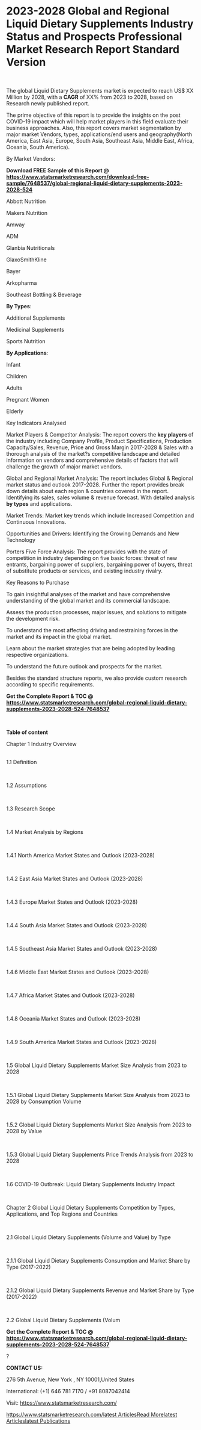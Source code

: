 <h1>2023-2028 Global and Regional Liquid Dietary Supplements Industry Status and Prospects Professional Market Research Report Standard Version</h1><br/><p>The global Liquid Dietary Supplements market is expected to reach US$ XX Million by 2028, with a <strong>CAGR</strong> of XX% from 2023 to 2028, based on Research newly published report.</p>
 
 
 
 <p>The prime objective of this report is to provide the insights on the post COVID-19 impact which will help market players in this field evaluate their business approaches. Also, this report covers market segmentation by major market Vendors, types, applications/end users and geography(North America, East Asia, Europe, South Asia, Southeast Asia, Middle East, Africa, Oceania, South America).</p>
 
 
 
 <p>By Market Vendors:</p>
 
 
 
 <p><strong>Download FREE Sample of this Report @ <a href="https://www.statsmarketresearch.com/download-free-sample/7648537/global-regional-liquid-dietary-supplements-2023-2028-524">https://www.statsmarketresearch.com/download-free-sample/7648537/global-regional-liquid-dietary-supplements-2023-2028-524</a></strong></p>
 
 
 
 <p>Abbott Nutrition</p>
 
 
 
 <p>Makers Nutrition</p>
 
 
 
 <p>Amway</p>
 
 
 
 <p>ADM</p>
 
 
 
 <p>Glanbia Nutritionals</p>
 
 
 
 <p>GlaxoSmithKline</p>
 
 
 
 <p>Bayer</p>
 
 
 
 <p>Arkopharma</p>
 
 
 
 <p>Southeast Bottling & Beverage</p>
 
 
 
 <p><strong>By Types</strong>:</p>
 
 
 
 <p>Additional Supplements</p>
 
 
 
 <p>Medicinal Supplements</p>
 
 
 
 <p>Sports Nutrition</p>
 
 
 
 <p><strong><strong>By Applications</strong></strong>:</p>
 
 
 
 <p>Infant</p>
 
 
 
 <p>Children</p>
 
 
 
 <p>Adults</p>
 
 
 
 <p>Pregnant Women</p>
 
 
 
 <p>Elderly</p>
 
 
 
 <p>Key Indicators Analysed</p>
 
 
 
 <p>Market Players & Competitor Analysis: The report covers the <strong>key players</strong> of the industry including Company Profile, Product Specifications, Production Capacity/Sales, Revenue, Price and Gross Margin 2017-2028 & Sales with a thorough analysis of the market?s competitive landscape and detailed information on vendors and comprehensive details of factors that will challenge the growth of major market vendors.</p>
 
 
 
 <p>Global and Regional Market Analysis: The report includes Global & Regional market status and outlook 2017-2028. Further the report provides break down details about each region & countries covered in the report. Identifying its sales, sales volume & revenue forecast. With detailed analysis <strong>by types</strong> and applications.</p>
 
 
 
 <p>Market Trends: Market key trends which include Increased Competition and Continuous Innovations.</p>
 
 
 
 <p>Opportunities and Drivers: Identifying the Growing Demands and New Technology</p>
 
 
 
 <p>Porters Five Force Analysis: The report provides with the state of competition in industry depending on five basic forces: threat of new entrants, bargaining power of suppliers, bargaining power of buyers, threat of substitute products or services, and existing industry rivalry.</p>
 
 
 
 <p>Key Reasons to Purchase</p>
 
 
 
 <p>To gain insightful analyses of the market and have comprehensive understanding of the global market and its commercial landscape.</p>
 
 
 
 <p>Assess the production processes, major issues, and solutions to mitigate the development risk.</p>
 
 
 
 <p>To understand the most affecting driving and restraining forces in the market and its impact in the global market.</p>
 
 
 
 <p>Learn about the market strategies that are being adopted by leading respective organizations.</p>
 
 
 
 <p>To understand the future outlook and prospects for the market.</p>
 
 
 
 <p>Besides the standard structure reports, we also provide custom research according to specific requirements.</p>
 
 
 
 <div><b>Get the Complete Report & TOC @ <a href="https://www.statsmarketresearch.com/global-regional-liquid-dietary-supplements-2023-2028-524-7648537">https://www.statsmarketresearch.com/global-regional-liquid-dietary-supplements-2023-2028-524-7648537</a></b></div>
 
 
 
 <p><br />
 
 <b>Table of content</b></p>
 
 
 
 <p>Chapter 1 Industry Overview<br />
 
 <br />
 
 1.1 Definition<br />
 
 <br />
 
 1.2 Assumptions<br />
 
 <br />
 
 1.3 Research Scope<br />
 
 <br />
 
 1.4 Market Analysis by Regions<br />
 
 <br />
 
 1.4.1 North America Market States and Outlook (2023-2028)<br />
 
 <br />
 
 1.4.2 East Asia Market States and Outlook (2023-2028)<br />
 
 <br />
 
 1.4.3 Europe Market States and Outlook (2023-2028)<br />
 
 <br />
 
 1.4.4 South Asia Market States and Outlook (2023-2028)<br />
 
 <br />
 
 1.4.5 Southeast Asia Market States and Outlook (2023-2028)<br />
 
 <br />
 
 1.4.6 Middle East Market States and Outlook (2023-2028)<br />
 
 <br />
 
 1.4.7 Africa Market States and Outlook (2023-2028)<br />
 
 <br />
 
 1.4.8 Oceania Market States and Outlook (2023-2028)<br />
 
 <br />
 
 1.4.9 South America Market States and Outlook (2023-2028)<br />
 
 <br />
 
 1.5 Global Liquid Dietary Supplements Market Size Analysis from 2023 to 2028<br />
 
 <br />
 
 1.5.1 Global Liquid Dietary Supplements Market Size Analysis from 2023 to 2028 by Consumption Volume<br />
 
 <br />
 
 1.5.2 Global Liquid Dietary Supplements Market Size Analysis from 2023 to 2028 by Value<br />
 
 <br />
 
 1.5.3 Global Liquid Dietary Supplements Price Trends Analysis from 2023 to 2028<br />
 
 <br />
 
 1.6 COVID-19 Outbreak: Liquid Dietary Supplements Industry Impact<br />
 
 <br />
 
 Chapter 2 Global Liquid Dietary Supplements Competition by Types, Applications, and Top Regions and Countries<br />
 
 <br />
 
 2.1 Global Liquid Dietary Supplements (Volume and Value) by Type<br />
 
 <br />
 
 2.1.1 Global Liquid Dietary Supplements Consumption and Market Share by Type (2017-2022)<br />
 
 <br />
 
 2.1.2 Global Liquid Dietary Supplements Revenue and Market Share by Type (2017-2022)<br />
 
 <br />
 
 2.2 Global Liquid Dietary Supplements (Volum</p>
 
 
 
 <div><b>Get the Complete Report & TOC @ <a href="https://www.statsmarketresearch.com/global-regional-liquid-dietary-supplements-2023-2028-524-7648537">https://www.statsmarketresearch.com/global-regional-liquid-dietary-supplements-2023-2028-524-7648537</a></b></div>
 
 
 
 <p>? </p>
 
 
 
 <p><b>CONTACT US:</b><br />
 
 276 5th Avenue, New York , NY 10001,United States<br />
 
 International: (+1) 646 781 7170 / +91 8087042414<br />
 
 Visit: <a href="https://www.statsmarketresearch.com/">https://www.statsmarketresearch.com/</a><br />
 
 <a href="https://gyeongbokgung.com">https://www.statsmarketresearch.com/</a><a href="https://hallyeomaritime.com">latest Articles</a><a href="https://jingwansa.com">Read More</a><a href="https://nguoiviet.jp/">latest Articles</a><a href="https://www.intelmarketresearch.com/">latest Publications</a></p>